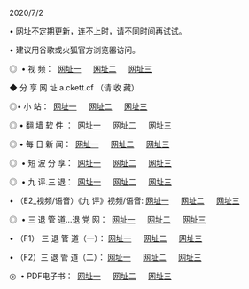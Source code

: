 <p>2020/7/2
<p>• 网址不定期更新，连不上时，请不同时间再试试。
<p>• 建议用谷歌或火狐官方浏览器访问。
<p>◎  • 视 频： 
<a href="http://scf.csso.cam/" target="_blank">网址一</a> 　 
<a href="http://sbf.csso.cam/" target="_blank">网址二</a> 　 
<a href="http://saf.csso.cam/b.html" target="_blank">网址三</a>
<p>◆ 分 享 网 址  a.ckett.cf  （请 收 藏） </p>

<p>◎•  小 站：  
<a href="http://scf.csso.cam/f.html" target="_blank">网址一</a> 　 
<a href="http://sbf.csso.cam/h.html" target="_blank">网址二</a> 　 
<a href="http://saf.csso.cam/k/" target="_blank">网址三</a></p><p>

<p>◎  • 翻 墙 软 件 ：  
<a href="http://scf.csso.cam/ff/" target="_blank">网址一</a> 　 
<a href="http://sbf.csso.cam/s/read/a1_nd.html" target="_blank">网址二</a> 　 
<a href="http://saf.csso.cam/ff/index.html" target="_blank">网址三</a></p>
<p>◎  • 每 日 新 闻：  
<a href="http://scf.csso.cam/day/" target="_blank">网址一</a> 　 
<a href="http://sbf.csso.cam/day/" target="_blank">网址二</a> 　 
<a href="http://saf.csso.cam/day/index.html" target="_blank">网址三</a></p>
<p>◎   • 短 波 分 享：  
<a href="http://scf.csso.cam/h/" target="_blank">网址一</a> 　 
<a href="http://saf.csso.cam/h/" target="_blank">网址二</a> 　 
<a href="http://sbf.csso.cam/h/index.html" target="_blank">网址三</a></p>
<p>◎   • 九 评.三 退：  
<a href="http://scf.csso.cam/t/" target="_blank">网址一</a> 　 
<a href="http://saf.csso.cam/v2/index.html" target="_blank">网址二</a> 　 
<a href="http://sbf.csso.cam/tt/index.html" target="_blank">网址三</a> 　</p>
<p>  • （E2_视频/语音）《九 评》视频/语音: 
<a href="http://scf.csso.cam/7738.html" target="_blank">网址一</a> 　 
<a href="http://saf.csso.cam/7614.html" target="_blank">网址二</a> 　 
<a href="http://sbf.csso.cam/7633.html" target="_blank">网址三</a></p>
<p>◎   • 三 退 管 道...退 党 网：  
<a href="http://scf.csso.cam/go/td1.html" target="_blank">网址一</a> 　 
<a href="http://saf.csso.cam/go/td2.html" target="_blank">网址二</a> 　 
<a href="http://sbf.csso.cam/go/td3.html" target="_blank">网址三</a></p>
<p>  • （F1） 三 退 管 道（一）： 
<a href="http://scf.csso.cam/dd/" target="_blank">网址一</a> 　 
<a href="http://saf.csso.cam/s/read/a1_tdx.html" target="_blank">网址二</a> 　 
<a href="http://sbf.csso.cam/dd/" target="_blank">网址三</a></p>
<p>  • （F2）三 退 管 道（二）： 
<a href="http://saf.csso.cam/d/" target="_blank">网址一</a> 　 
<a href="http://scf.csso.cam/d/index.html" target="_blank">网址二</a> 　 
<a href="http://sbf.csso.cam/d/" target="_blank">网址三</a></p>
<p>◎   • PDF电子书：  
<a href="http://scf.csso.cam/p/" target="_blank">网址一</a> 　 
<a href="http://sbf.csso.cam/p/index.html" target="_blank">网址二</a> 　 
<a href="http://saf.csso.cam/p/" target="_blank">网址三</a></p>
